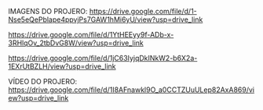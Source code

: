 IMAGENS DO PROJERO:
https://drive.google.com/file/d/1-Nse5eQePblape4ppvjPs7GAW1hMi6yU/view?usp=drive_link

https://drive.google.com/file/d/1YtHEEyy9f-ADb-x-3RHlqOv_2tbDvG8W/view?usp=drive_link

https://drive.google.com/file/d/1jC63IyjqDkINkW2-b6X2a-1EXrUtBZLH/view?usp=drive_link


VÍDEO DO PROJERO:
https://drive.google.com/file/d/1I8AFnawkl9O_a0CCTZUuULep82AxA869/view?usp=drive_link

